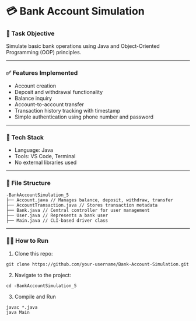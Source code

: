 # 💳 Bank Account Simulation

### 📌 Task Objective
Simulate basic bank operations using Java and Object-Oriented Programming (OOP) principles.

---

### ✅ Features Implemented
- Account creation
- Deposit and withdrawal functionality
- Balance inquiry
- Account-to-account transfer
- Transaction history tracking with timestamp
- Simple authentication using phone number and password

---

### 🧠 Tech Stack
- Language: Java
- Tools: VS Code, Terminal
- No external libraries used

---

### 📁 File Structure
```
-BankAccountSimulation_5
├── Account.java // Manages balance, deposit, withdraw, transfer
├── AccountTransaction.java // Stores transaction metadata
├── Bank.java // Central controller for user management
├── User.java // Represents a bank user
├── Main.java // CLI-based driver class
```

---

### 🏃‍♂️ How to Run
1. Clone this repo:
```
git clone https://github.com/your-username/Bank-Account-Simulation.git
```
2. Navigate to the project:
```
cd -BankAccountSimulation_5
```
3. Compile and Run
```
javac *.java
java Main
```
